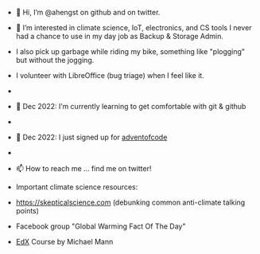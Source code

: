 - 👋 Hi, I’m @ahengst on github and on twitter.
- 👀 I’m interested in climate science, IoT, electronics, and CS tools I never had a chance to use in my day job as Backup & Storage Admin.
-    I also pick up garbage while riding my bike, something like "plogging" but without the jogging.
-    I volunteer with LibreOffice (bug triage) when I feel like it.
-    
- 🌱 Dec 2022: I’m currently learning to get comfortable with git & github
- 
- 💞️ Dec 2022: I just signed up for [adventofcode](https://adventofcode.com)
- 
- 📫 How to reach me ... find me on twitter!

- Important climate science resources:
-   https://skepticalscience.com  (debunking common anti-climate talking points)
-   Facebook group "Global Warming Fact Of The Day"
-   [EdX](https://www.edx.org) Course by Michael Mann

<!---
ahengst/ahengst is a ✨ special ✨ repository because its `README.md` (this file) appears on your GitHub profile.
You can click the Preview link to take a look at your changes.
--->
